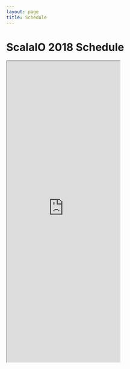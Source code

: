 ```yaml
---
layout: page
title: Schedule
---
```


# ScalaIO 2018 Schedule

<iframe height="800px" src="https://docs.google.com/spreadsheets/d/e/2PACX-1vRlQN_LD4heaITNEswLzTzQXoSC8E3wGQ5IZS0QYHUuxPDi00Hy6ZjU7X8JyNsH-W95Kgi0fxdkRwn-/pubhtml?widget=true&amp;headers=false"></iframe>

